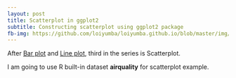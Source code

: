 ```yaml
---
layout: post
title: Scatterplot in ggplot2
subtitle: Constructing scatterplot using ggplot2 package
fb-img: https://github.com/loiyumba/loiyumba.github.io/blob/master/img/ScatterPlot/final.png
---    
```


After [Bar plot](http://loiyumba.github.io/2016-08-01-eurocup2016vis/) and [Line plot](http://loiyumba.github.io/2016-08-13-LinePlots/),
third in the series is Scatterplot.     

I am going to use R built-in dataset **airquality** for scatterplot example.    



